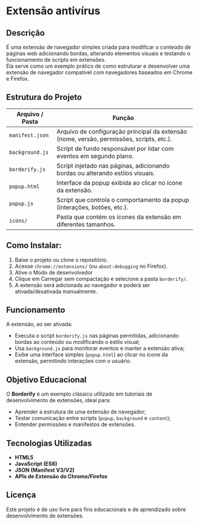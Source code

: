 # Extensão antivírus

##  Descrição
É uma extensão de navegador simples criada para modificar o conteúdo de páginas web adicionando bordas, alterando elementos visuais e testando o funcionamento de scripts em extensões.  
Ela serve como um exemplo prático de como estruturar e desenvolver uma extensão de navegador compatível com navegadores baseados em Chrome e Firefox.


## Estrutura do Projeto

| Arquivo / Pasta | Função |
|------------------|--------|
| `manifest.json` | Arquivo de configuração principal da extensão (nome, versão, permissões, scripts, etc.). |
| `background.js` | Script de fundo responsável por lidar com eventos em segundo plano. |
| `borderify.js` | Script injetado nas páginas, adicionando bordas ou alterando estilos visuais. |
| `popup.html` | Interface da popup exibida ao clicar no ícone da extensão. |
| `popup.js` | Script que controla o comportamento da popup (interações, botões, etc.). |
| `icons/` | Pasta que contém os ícones da extensão em diferentes tamanhos. |


##  Como Instalar:

1. Baixe o projeto ou clone o repositório.
2. Acesse `chrome://extensions/` (ou `about:debugging` no Firefox).
3. Ative o Modo de desenvolvedor
4. Clique em Carregar sem compactação e selecione a pasta `borderify/`.
5. A extensão será adicionada ao navegador e poderá ser ativada/desativada manualmente.


##  Funcionamento

A extensão, ao ser ativada:
- Executa o script `borderify.js` nas páginas permitidas, adicionando bordas ao conteúdo ou modificando o estilo visual;
- Usa `background.js` para monitorar eventos e manter a extensão ativa;
- Exibe uma interface simples (`popup.html`) ao clicar no ícone da extensão, permitindo interações com o usuário.


##  Objetivo Educacional

O **Borderify** é um exemplo clássico utilizado em tutoriais de desenvolvimento de extensões, ideal para:
- Aprender a estrutura de uma extensão de navegador;
- Testar comunicação entre scripts (`popup`, `background` e `content`);
- Entender permissões e manifestos de extensões.


##  Tecnologias Utilizadas

- **HTML5**
- **JavaScript (ES6)**
- **JSON (Manifest V3/V2)**
- **APIs de Extensão do Chrome/Firefox**


## Licença
Este projeto é de uso livre para fins educacionais e de aprendizado sobre desenvolvimento de extensões.
